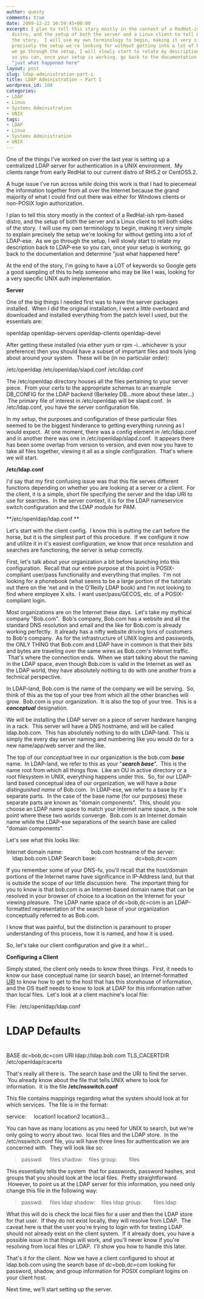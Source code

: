 ```yaml
---
author: questy
comments: true
date: 2009-12-22 16:59:45+00:00
excerpt: I plan to tell this story mostly in the context of a RedHat-ish rpm-based
  distro, and the setup of both the server and a Linux client to tell both sides of
  the story.  I will use my own terminology to begin, making it very simple to explain
  precisely the setup we're looking for without getting into a lot of LDAP-ese.  As
  we go through the setup, I will slowly start to relate my description back to LDAP-ese
  so you can, once your setup is working, go back to the documentation and determine
  "just what happened here"
layout: post
slug: ldap-administration-part-i
title: LDAP Administration – Part I
wordpress_id: 104
categories:
- LDAP
- Linux
- Systems Administration
- UNIX
tags:
- LDAP
- Linux
- Systems Administration
- UNIX
---
```


One of the things I've worked on over the last year is setting up a centralized LDAP server for authentication in a UNIX environment.  My clients range from early RedHat to our current distro of RH5.2 or CentOS5.2.

A huge issue I've run across while doing this work is that I had to piecemeal the information together from all over the Internet because the grand majority of what I could find out there was either for Windows clients or non-POSIX login authorization.

I plan to tell this story mostly in the context of a RedHat-ish rpm-based distro, and the setup of both the server and a Linux client to tell both sides of the story.  I will use my own terminology to begin, making it very simple to explain precisely the setup we're looking for without getting into a lot of LDAP-ese.  As we go through the setup, I will slowly start to relate my description back to LDAP-ese so you can, once your setup is working, go back to the documentation and determine "just what happened here"

At the end of the story, I'm going to have a LOT of keywords so Google gets a good sampling of this to help someone who may be like I was, looking for a very specific UNIX auth implementation.

**Server**

One of the big things I needed first was to have the server packages installed.  When I did the original installation, I went a little overboard and downloaded and installed everything from the patch level I used, but the essentials are:

openldap
openldap-servers
openldap-clients
openldap-devel

After getting these installed (via either yum or rpm -i...whichever is your preference) then you should have a subset of important files and tools lying about around your system.  These will be (in no particular order):

/etc/openldap
/etc/openldap/slapd.conf
/etc/ldap.conf

The /etc/openldap directory houses all the files pertaining to your server piece.  From your certs to the appropriate schemas to an example DB_CONFIG for the LDAP backend (Berkeley DB...more about these later...)  The primary file of interest in /etc/openldap will be slapd.conf.  In /etc/ldap.conf, you have the server configuration file.

In my setup, the purposes and configuration of these particular files seemed to be the biggest hinderance to getting everything running as I would expect.  At one moment, there was a config element in /etc/ldap.conf and in another there was one in /etc/openldap/slapd.conf.  It appears there has been some overlap from version to version, and even now you have to take all files together, viewing it all as a single configuration.  That's where we will start.

**/etc/ldap.conf**

I'd say that my first confusing issue was that this file serves different functions depending on whether you are looking at a server or a client.  For the client, it is a simple, short file specifying the server and the ldap URI to use for searches.  In the server context, it is for the LDAP nameservice switch configuration and the LDAP module for PAM.

**/etc/openldap/ldap.conf **

Let's start with the client config.  I know this is putting the cart before the horse, but it is the simplest part of this procedure.  If we configure it now and utilize it in it's easiest configuration, we know that once resolution and searches are functioning, the server is setup correctly.

First, let's talk about your organization a bit before launching into this configuration.  Recall that our entire purpose at this point is POSIX-compliant user/pass functionality and everything that implies.  I'm not looking for a phonebook (what seems to be a large portion of the tutorials out there on the 'net and in the O'Reilly LDAP book) and I'm not looking to find where employee X sits.  I want user/pass/GECOS, etc. of a POSIX-compliant login.

Most organizations are on the Internet these days.  Let's take my mythical company "Bob.com".  Bob's company, Bob.com has a website and all the standard DNS resolution and email and the like for Bob.com is already working perfectly.  It already has a nifty website driving tons of customers to Bob's company.  As for the infrastructure of UNIX logins and passwords, the ONLY THING that Bob.com and LDAP have in common is that their bits and bytes are traveling over the same wires as Bob.com's Internet traffic.  That's where the connection ends.  When we start talking about the naming in the LDAP space, even though Bob.com is valid in the Internet as well as the LDAP world, they have absolutely nothing to do with one another from a technical perspective.

In LDAP-land, Bob.com is the name of the company we will be serving.  So, think of this as the top of your tree from which all the other branches will grow.  Bob.com is your organization.  It is also the top of your tree.  This is a **_conceptual_** designation.

We will be installing the LDAP server on a piece of server hardware hanging in a rack.  This server will have a DNS hostname, and will be called ldap.bob.com.  This has absolutely nothing to do with LDAP-land.  This is simply the every day server naming and numbering like you would do for a new name/app/web server and the like.

The top of our _conceptual_ tree in our organization is the bob.com **_base_** name.  In LDAP-land, we refer to this as your "**_search base_**".  This is the name root from which all things flow.  Like an OU in active directory or a root filesystem in UNIX, everything happens under this.  So, for our LDAP-land based conceptual idea of our organization, we will have a _base distinguished name_ of Bob.com.  In LDAP-ese, we refer to a base by it's separate parts.  In the case of the base name (for our purposes) these separate parts are known as "domain components".  This, should you choose an LDAP name space to match your Internet name space, is the sole point where these two worlds converge.  Bob.com is an Internet domain name while the LDAP-ese separations of the search base are called "domain components".

Let's see what this looks like:

Internet domain name:                   bob.com
hostname of the server:                   ldap.bob.com
LDAP Search base:                          dc=bob,dc=com

If you remember some of your DNS-fu, you'll recall that the host/domain portions of the Internet name have significance in IP-Address land, but that is outside the scope of our little discussion here.  The important thing for you to know is that bob.com is an Internet-based domain name that can be resolved in your browser of choice to a location on the Internet for your viewing pleasure.  The LDAP name space of dc=bob,dc=com is an LDAP-formatted representation of the search base of your organization conceptually referred to as Bob.com.

I know that was painful, but the distinction is paramount to proper understanding of this process, how it is named, and how it is used.

So, let's take our client configuration and give it a whirl...

**Configuring a Client**

Simply stated, the client only needs to know three things.  First, it needs to know our base conceptual name (or search base), an Internet-formatted [URI](http://en.wikipedia.org/wiki/Uniform_Resource_Identifier) to know how to get to the host that has this storehouse of information, and the OS itself needs to know to look at LDAP for this information rather than local files.  Let's look at a client machine's local file:

File:  /etc/openldap/ldap.conf

#
# LDAP Defaults
#

BASE dc=bob,dc=com
URI ldap://ldap.bob.com
TLS_CACERTDIR /etc/openldap/cacerts

That's really all there is.  The search base and the URI to find the server.  You already know about the file that tells UNIX where to look for information.  It is the file **/etc/nsswitch.conf**

This file contains mappings regarding what the system should look at for which services.  The file is in the format:

service:     location1 location2 location3...

You can have as many locations as you need for UNIX to search, but we're only going to worry about two.  local files and the LDAP store.  In the /etc/nsswitch.conf file, you will have three lines for authentication we are concerned with.  They will look like so:


<blockquote>passwd:     files
shadow:    files
group:        files</blockquote>


This essentially tells the system  that for passwords, password hashes, and groups that you should look at the local files.  Pretty straightforward.  However, to point us at the LDAP server for this information, you need only change this file in the following way:


<blockquote>passwd:     files ldap
shadow:    files ldap
group:        files ldap</blockquote>


What this will do is check the local files for a user and then the LDAP store for that user.  If they do not exist locally, they will resolve from LDAP.  The caveat here is that the user you're trying to login with for testing LDAP should not already exist on the client system.  If it already does, you have a possible issue in that things will work, and you'll never know if you're resolving from local files or LDAP.  I'll show you how to handle this later.

That's it for the client.  Now we have a client configured to shout at ldap.bob.com using the search base of dc=bob,dc=com looking for password, shadow, and group information for POSIX compliant logins on your client host.

Next time, we'll start setting up the server.
